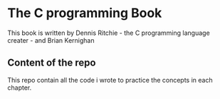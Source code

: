 
# The C programming Book 

This book is written by Dennis Ritchie - the C programming language creater - and Brian Kernighan


## Content of the repo
 This repo contain all the code i wrote to practice the concepts in each chapter.
